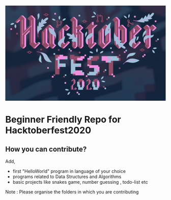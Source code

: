 ![Hacktoberfest2020](https://raw.githubusercontent.com/adityaarakeri/super-scripts/master/hacktoberfest2020.png)

# Beginner Friendly Repo for Hacktoberfest2020 

## How you can contribute?
Add, 
- first "HelloWorld" program in language of your choice
- programs related to Data Structures and Algorithms
- basic projects like snakes game, number guessing , todo-list etc

Note : Please organise the folders in which you are contributing 
